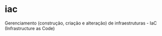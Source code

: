 # iac
Gerenciamento (construção, criação e alteração) de infraestruturas - IaC (Infrastructure as Code)
